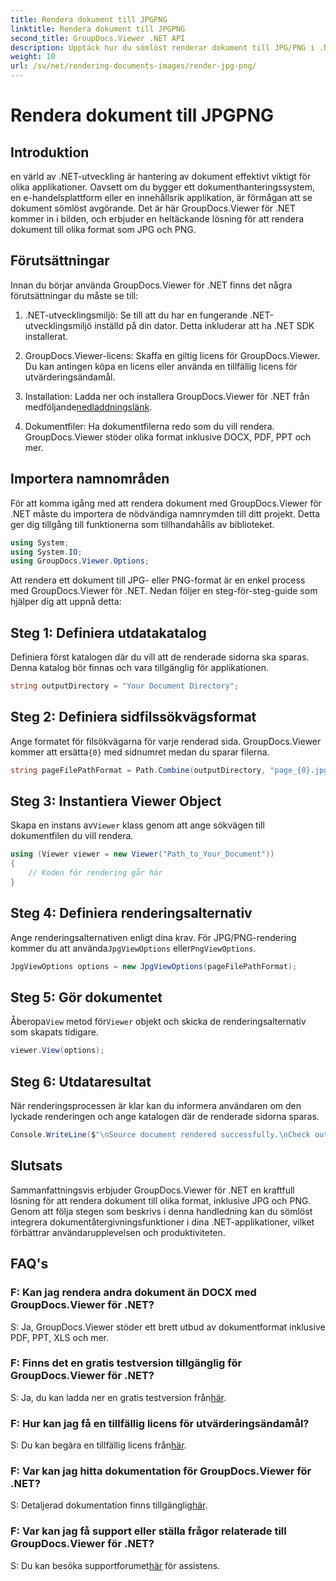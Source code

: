 ```yaml
---
title: Rendera dokument till JPGPNG
linktitle: Rendera dokument till JPGPNG
second_title: GroupDocs.Viewer .NET API
description: Upptäck hur du sömlöst renderar dokument till JPG/PNG i .NET med GroupDocs.Viewer för förbättrad användarupplevelse och produktivitet.
weight: 10
url: /sv/net/rendering-documents-images/render-jpg-png/
---
```


# Rendera dokument till JPGPNG

## Introduktion

en värld av .NET-utveckling är hantering av dokument effektivt viktigt för olika applikationer. Oavsett om du bygger ett dokumenthanteringssystem, en e-handelsplattform eller en innehållsrik applikation, är förmågan att se dokument sömlöst avgörande. Det är här GroupDocs.Viewer för .NET kommer in i bilden, och erbjuder en heltäckande lösning för att rendera dokument till olika format som JPG och PNG.

## Förutsättningar

Innan du börjar använda GroupDocs.Viewer för .NET finns det några förutsättningar du måste se till:

1. .NET-utvecklingsmiljö: Se till att du har en fungerande .NET-utvecklingsmiljö inställd på din dator. Detta inkluderar att ha .NET SDK installerat.

2. GroupDocs.Viewer-licens: Skaffa en giltig licens för GroupDocs.Viewer. Du kan antingen köpa en licens eller använda en tillfällig licens för utvärderingsändamål.

3.  Installation: Ladda ner och installera GroupDocs.Viewer för .NET från medföljande[nedladdningslänk](https://releases.groupdocs.com/viewer/net/).

4. Dokumentfiler: Ha dokumentfilerna redo som du vill rendera. GroupDocs.Viewer stöder olika format inklusive DOCX, PDF, PPT och mer.

## Importera namnområden

För att komma igång med att rendera dokument med GroupDocs.Viewer för .NET måste du importera de nödvändiga namnrymden till ditt projekt. Detta ger dig tillgång till funktionerna som tillhandahålls av biblioteket.

```csharp
using System;
using System.IO;
using GroupDocs.Viewer.Options;
```

Att rendera ett dokument till JPG- eller PNG-format är en enkel process med GroupDocs.Viewer för .NET. Nedan följer en steg-för-steg-guide som hjälper dig att uppnå detta:

## Steg 1: Definiera utdatakatalog

Definiera först katalogen där du vill att de renderade sidorna ska sparas. Denna katalog bör finnas och vara tillgänglig för applikationen.

```csharp
string outputDirectory = "Your Document Directory";
```

## Steg 2: Definiera sidfilssökvägsformat

 Ange formatet för filsökvägarna för varje renderad sida. GroupDocs.Viewer kommer att ersätta`{0}` med sidnumret medan du sparar filerna.

```csharp
string pageFilePathFormat = Path.Combine(outputDirectory, "page_{0}.jpg");
```

## Steg 3: Instantiera Viewer Object

 Skapa en instans av`Viewer` klass genom att ange sökvägen till dokumentfilen du vill rendera.

```csharp
using (Viewer viewer = new Viewer("Path_to_Your_Document"))
{
    // Koden för rendering går här
}
```

## Steg 4: Definiera renderingsalternativ

Ange renderingsalternativen enligt dina krav. För JPG/PNG-rendering kommer du att använda`JpgViewOptions` eller`PngViewOptions`.

```csharp
JpgViewOptions options = new JpgViewOptions(pageFilePathFormat);
```

## Steg 5: Gör dokumentet

 Åberopa`View` metod för`Viewer` objekt och skicka de renderingsalternativ som skapats tidigare.

```csharp
viewer.View(options);
```

## Steg 6: Utdataresultat

När renderingsprocessen är klar kan du informera användaren om den lyckade renderingen och ange katalogen där de renderade sidorna sparas.

```csharp
Console.WriteLine($"\nSource document rendered successfully.\nCheck output in {outputDirectory}.");
```

## Slutsats

Sammanfattningsvis erbjuder GroupDocs.Viewer för .NET en kraftfull lösning för att rendera dokument till olika format, inklusive JPG och PNG. Genom att följa stegen som beskrivs i denna handledning kan du sömlöst integrera dokumentåtergivningsfunktioner i dina .NET-applikationer, vilket förbättrar användarupplevelsen och produktiviteten.

## FAQ's

### F: Kan jag rendera andra dokument än DOCX med GroupDocs.Viewer för .NET?

S: Ja, GroupDocs.Viewer stöder ett brett utbud av dokumentformat inklusive PDF, PPT, XLS och mer.

### F: Finns det en gratis testversion tillgänglig för GroupDocs.Viewer för .NET?

 S: Ja, du kan ladda ner en gratis testversion från[här](https://releases.groupdocs.com/).

### F: Hur kan jag få en tillfällig licens för utvärderingsändamål?

S: Du kan begära en tillfällig licens från[här](https://purchase.groupdocs.com/temporary-license/).

### F: Var kan jag hitta dokumentation för GroupDocs.Viewer för .NET?

 S: Detaljerad dokumentation finns tillgänglig[här](https://tutorials.groupdocs.com/viewer/net/).

### F: Var kan jag få support eller ställa frågor relaterade till GroupDocs.Viewer för .NET?

 S: Du kan besöka supportforumet[här](https://forum.groupdocs.com/c/viewer/9) för assistens.